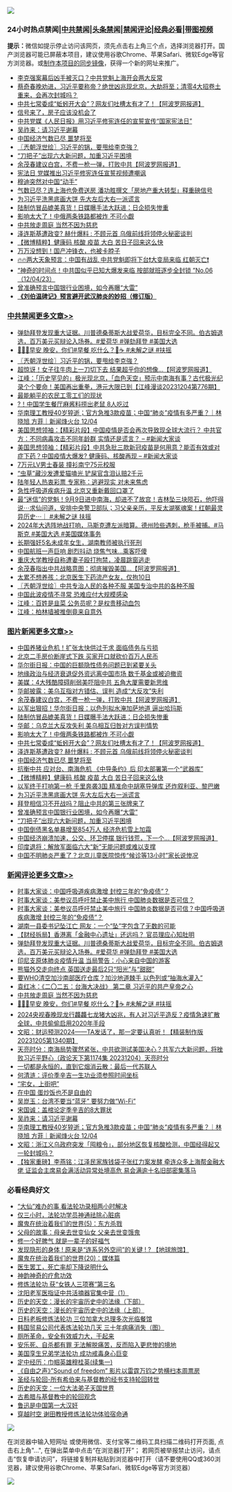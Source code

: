 ![](https://raw.githubusercontent.com/jsvpn/jsproxy/dev/64photo/fqnews-qr.jpg)

<div id="tt">
<h3>24小时热点禁闻|<a href="#%E4%B8%AD%E5%85%B1%E7%A6%81%E9%97%BB%E6%9B%B4%E5%A4%9A%E6%96%87%E7%AB%A0">中共禁闻</a>|<a href="#%E5%9B%BE%E7%89%87%E6%96%B0%E9%97%BB%E6%9B%B4%E5%A4%9A%E6%96%87%E7%AB%A0">头条禁闻</a>|<a href="#%E6%96%B0%E9%97%BB%E8%AF%84%E8%AE%BA%E6%9B%B4%E5%A4%9A%E6%96%87%E7%AB%A0">禁闻评论|<a href="#%E5%BF%85%E7%9C%8B%E7%BB%8F%E5%85%B8%E5%A5%BD%E6%96%87">经典必看</a>|<a href="https://fan1.xyz/3" target="_blank">带图视频</a></h3>
<div><b>提示：</b>微信如提示停止访问该网页，须先点击右上角三个点，选择浏览器打开。国产浏览器可能已屏蔽本项目，建议使用谷歌Chrome、苹果Safari、微软Edge等官方浏览器。或<a href="%E5%88%B6%E4%BD%9Cgit%E7%A6%81%E9%97%BB%E9%95%9C%E5%83%8F.md">制作本项目的同步镜像</a>，获得一个新的网址来推广。</div>
<ul>

<li><a href="/baitai/20231205/1969669.md">李克强案幕后凶手被灭口？中共党魁上海开会两大反常</a></li>
<li><a href="/sohnews/20231205/1969688.md">蔡奇春晚劝进，习近平要称帝？绝世凶兆现北京，大劫将至；清零4大招卷土重来，会再次封城吗？</a></li>
<li><a href="/topimagenews/20231205/1969920.md">中共七常委成“蚯蚓开大会”？网友们吐槽太有才了！【阿波罗网报道】</a></li>
<li><a href="/cnnews/20231205/1969696.md">信号来了，房子应该没机会了</a></li>
<li><a href="/headline/20231205/1969602.md">中共党媒《人民日报》用习近平修宪连任的宣誓宣传“国家宪法日”</a></li>
<li><a href="/comments/20231205/1969710.md">吴祚来：请习近平谢幕</a></li>
<li><a href="/topimagenews/20231205/1969826.md">中国经济气数已尽 噩梦将至</a></li>
<li><a href="/cbnews/20231205/1969829.md">〖兲朝浮世绘〗习近平的锅，要甩给李克強？</a></li>
<li><a href="/topimagenews/20231205/1969689.md">“刀把子”出现六大新问题，加重习近平困境</a></li>
<li><a href="/topimagenews/20231205/1969981.md">余茂春建议白宫，不费一枪一弹，打败中共【阿波罗网报道】</a></li>
<li><a href="/headline/20231205/1969639.md">宪法日 党媒推出习近平修宪连任宣誓视频遭嘲讽</a></li>
<li><a href="/finance/20231205/1969933.md">穆迪突然对中国“动手”</a></li>
<li><a href="/baitai/20231205/1969633.md">气数已尽？连上海也免费送房 潘功胜撰文「房地产重大转型」释重磅信号</a></li>
<li><a href="/topimagenews/20231205/1969692.md">为习近平洗黑底画大饼 先大左后大右一派谎言</a></li>
<li><a href="/topimagenews/20231205/1969951.md">陆制仿冒品媲美真货！日媒曝手法大跃进：日企损失惨重</a></li>
<li><a href="/topimagenews/20231205/1969921.md">影响太大了！中俄两条铁路都被炸 不可小觑</a></li>
<li><a href="/comments/20231205/1969893.md">中共放走周庭 当然不因为慈悲</a></li>
<li><a href="/topimagenews/20231205/1969863.md">泽连斯基遭政变? 赫什爆料 : 不顾元首 乌俄前线将领停火秘密谈判</a></li>
<li><a href="/topimagenews/20231205/1969780.md">【微博精粹】健康码 核酸 疫苗 大白 苦日子回来这么快</a></li>
<li><a href="/cnnews/20231205/1969679.md">万万没想到！国产冲锋衣，也被卡脖子</a></li>
<li><a href="/sohnews/20231205/1969705.md">🔥🔥两大天象预言：中国有战乱 中共党魁即将下台❗大变局来临 红朝灭亡❗</a></li>
<li><a href="/sohnews/20231205/1969777.md">“神奇的时间点！中共国似乎已知大爆发来临 按部就班逐步全封锁 ”No.06（12/04/23）</a></li>
<li><a href="/topimagenews/20231205/1969690.md">曾准确预言中国银行业困境，如今再曝“大雷”</a></li>
<li><b><a href="/comments/20200207/1272816.md" target="_blank">《刘伯温碑记》预言避开武汉肺炎的妙招（修订版）</a></b></li>
</ul>
</div>

<div class="catlist">
<h3><a href="/cbnews/" target="_blank">中共禁闻</a><span><a href="/cbnews/" target="_blank" rel="nofollow">更多文章>></a></span></h3>
<ul>
<li><a href="/comments/20231205/1969989.md" target="_blank">弹劾拜登发现重大证据。川普德桑蒂斯大战爱荷华，目标完全不同。伯古姆退选，百万美元买辩论入场券。#爱荷华 #弹劾拜登 #美国大选</a></li>
<li><a href="/comments/20231205/1969855.md" target="_blank">👋🏻🥰早安 晚安，你们#早餐 吃什么？🍔☕️ #未解之谜 #扶摇</a></li>
<li><a href="/cbnews/20231205/1969829.md" target="_blank">〖兲朝浮世绘〗习近平的锅，要甩给李克強？</a></li>
<li><a href="/cbnews/20231205/1969806.md" target="_blank">超惊讶！女子往牛肉上一刀切下去 结果超乎你的想像&#8230;【阿波罗网报道】</a></li>
<li><a href="/cbnews/20231205/1969802.md" target="_blank">江峰：「历史罕见的」极光现北京，「血色天空」预示中南海有事？古代极光纪录个个要命！美国再出重拳，港元大限已到【江峰漫谈20231204第776期】</a></li>
<li><a href="/cbnews/20231205/1969734.md" target="_blank">最能躺平的农民工零工们的现状</a></li>
<li><a href="/cbnews/20231205/1969707.md" target="_blank">?！中国学生餐厅麻酱料捞出老鼠 8人吃过</a></li>
<li><a href="/comments/20231205/1969683.md" target="_blank">华南理工教授40岁猝逝；官方急推3款疫苗；中国“肺炎”疫情有多严重？｜林晓旭 方菲｜新闻烽火台 12/04</a></li>
<li><a href="/cbnews/20231205/1969664.md" target="_blank">美国思想领袖：【精彩片段】中国疫情是否会再次导致现全球大流行？ 中共官方：不同病毒攻击不同年龄群 实情还是谎言？ &#8211; #新闻大家谈</a></li>
<li><a href="/cbnews/20231205/1969648.md" target="_blank">美国思想领袖：【精彩片段】中共急批三款新冠疫苗是何用意？能否有效或对症下药？中国疫情大爆发? 健康码、核酸再现 &#8211; #新闻大家谈</a></li>
<li><a href="/cbnews/20231205/1969571.md" target="_blank">7万元LV男士春装 撞衫南宁75元校服</a></li>
<li><a href="/cbnews/20231204/1969549.md" target="_blank">“虫草”藏沙发遭爱猫嗑光 铲屎官含泪认赔2千元</a></li>
<li><a href="/cbnews/20231204/1969548.md" target="_blank">陆年轻人热衷彩票 专家称：逃避现实 对未来焦虑</a></li>
<li><a href="/cbnews/20231204/1969547.md" target="_blank">急性呼吸道疾病升温 北京又重新戴回口罩了</a></li>
<li><a href="/comments/20231204/1969493.md" target="_blank">最“迷信”的党魁！9月9日进中南海，却进不了故宫！吉林坠三块陨石，他吓得说⋯求仙问道，安排中央警卫部队；习父亲亲历，平反太湖冤魂案！红朝最灵异历史⋯｜ #未解之谜 扶摇</a></li>
<li><a href="/comments/20231204/1969479.md" target="_blank">2024年大选阵地战打响，马斯克遭左派暗算。德州险些遇刺，枪手被捕。#马斯克 #美国大选 #美国媒体事务</a></li>
<li><a href="/cbnews/20231204/1969443.md" target="_blank">长期强奸5名未成年女生，湖南教师被执行死刑</a></li>
<li><a href="/cbnews/20231204/1969442.md" target="_blank">中国航班一声巨响 剧烈抖动 烧焦气味…乘客吓傻</a></li>
<li><a href="/cbnews/20231204/1969435.md" target="_blank">重庆大学教授自称遭妻子殴打拘禁，凌晨跳窗逃走</a></li>
<li><a href="/cbnews/20231204/1969419.md" target="_blank">余茂春指出中共战略意图：彻底摧毁美国&#8230;【阿波罗网报道】</a></li>
<li><a href="/cbnews/20231204/1969398.md" target="_blank">太累不想养孩：北京医生下药流产女友，仅拘10日</a></li>
<li><a href="/cbnews/20231204/1969363.md" target="_blank">〖兲朝浮世绘〗中共专治人民的各种不服 美国专治中共的各种不服</a></li>
<li><a href="/cbnews/20231204/1969354.md" target="_blank">中国此波疫情不寻常 恐难应付大规模感染</a></li>
<li><a href="/cbnews/20231204/1969313.md" target="_blank">江峰：百姓是韭菜 公务员呢？是权贵移动血包</a></li>
<li><a href="/cbnews/20231204/1969312.md" target="_blank">江峰：柏林墙被推倒竟来自意外</a></li>

</ul>
</div>
<div class="catlist">
<h3><a href="/topimagenews/" target="_blank">图片新闻</a><span><a href="/topimagenews/" target="_blank" rel="nofollow">更多文章>></a></span></h3>
<ul>
<li><a href="/topimagenews/20231206/1970089.md" target="_blank">中国养猪业危机！扩张太快供过于求 面临债务与亏损</a></li>
<li><a href="/topimagenews/20231205/1970050.md" target="_blank">北京二手房价断崖式下跌 买家开口就砍价百万人民币</a></li>
<li><a href="/topimagenews/20231205/1970049.md" target="_blank">华尔街日报：中国的巨额隐性债务问题已到紧要关头</a></li>
<li><a href="/topimagenews/20231205/1970048.md" target="_blank">地缘政治与经济衰退促外资远离中国市场 数千基金或被迫撤资</a></li>
<li><a href="/topimagenews/20231205/1970024.md" target="_blank">美媒：4大残酷障碍削弱美吓阻中共 五角大厦需要新思维</a></li>
<li><a href="/topimagenews/20231205/1970023.md" target="_blank">华邮披露：美乌互指对方错估、误判 造成“大反攻”失利</a></li>
<li><a href="/topimagenews/20231205/1969981.md" target="_blank">余茂春建议白宫，不费一枪一弹，打败中共【阿波罗网报道】</a></li>
<li><a href="/topimagenews/20231205/1969963.md" target="_blank">以军出狠招！华尔街日报：以色列拟水淹加萨地道 逼出哈玛斯</a></li>
<li><a href="/topimagenews/20231205/1969951.md" target="_blank">陆制仿冒品媲美真货！日媒曝手法大跃进：日企损失惨重</a></li>
<li><a href="/topimagenews/20231205/1969943.md" target="_blank">华邮：乌克兰大反攻失利 美乌相互归咎对方误判情势</a></li>
<li><a href="/topimagenews/20231205/1969921.md" target="_blank">影响太大了！中俄两条铁路都被炸 不可小觑</a></li>
<li><a href="/topimagenews/20231205/1969920.md" target="_blank">中共七常委成“蚯蚓开大会”？网友们吐槽太有才了！【阿波罗网报道】</a></li>
<li><a href="/topimagenews/20231205/1969863.md" target="_blank">泽连斯基遭政变? 赫什爆料 : 不顾元首 乌俄前线将领停火秘密谈判</a></li>
<li><a href="/topimagenews/20231205/1969826.md" target="_blank">中国经济气数已尽 噩梦将至</a></li>
<li><a href="/topimagenews/20231205/1969805.md" target="_blank">抗衡中共 应对台、南海危机 《中导条约》后 印太部署第一个“武器库”</a></li>
<li><a href="/topimagenews/20231205/1969780.md" target="_blank">【微博精粹】健康码 核酸 疫苗 大白 苦日子回来这么快</a></li>
<li><a href="/topimagenews/20231205/1969706.md" target="_blank">以军终于打响第一枪 千里奔袭3国 精准命中胡塞导弹库 还炸叙利亚、黎巴嫩</a></li>
<li><a href="/topimagenews/20231205/1969692.md" target="_blank">为习近平洗黑底画大饼 先大左后大右一派谎言</a></li>
<li><a href="/topimagenews/20231205/1969691.md" target="_blank">拜登相信习不开战吗？阻止中共的第三张牌来了</a></li>
<li><a href="/topimagenews/20231205/1969690.md" target="_blank">曾准确预言中国银行业困境，如今再曝“大雷”</a></li>
<li><a href="/topimagenews/20231205/1969689.md" target="_blank">“刀把子”出现六大新问题，加重习近平困境</a></li>
<li><a href="/topimagenews/20231205/1969591.md" target="_blank">中国倒债黑名单暴增至854万人 经济危机雪上加霜</a></li>
<li><a href="/topimagenews/20231204/1969476.md" target="_blank">中国经济崩溃加速，公交、环卫停摆 银行钱荒，下一个&#8230;【阿波罗网报道】</a></li>
<li><a href="/topimagenews/20231204/1969475.md" target="_blank">印度退将：解放军面临六大“新”无能问题或难以支撑</a></li>
<li><a href="/topimagenews/20231204/1969325.md" target="_blank">中国不明肺炎严重了？北京儿童医院惊传“候诊等13小时”家长说惨况</a></li>

</ul>
</div>
<div class="catlist">
<h3><a href="/comments/" target="_blank">新闻评论</a><span><a href="/comments/" target="_blank" rel="nofollow">更多文章>></a></span></h3>
<ul>
<li><a href="/comments/20231205/1970061.md" target="_blank">时事大家谈：中国呼吸道疾病激增 封控三年的“免疫债”？</a></li>
<li><a href="/comments/20231205/1970060.md" target="_blank">时事大家谈：美参议员呼吁禁止美中旅行 中国肺炎数据是否可信？</a></li>
<li><a href="/comments/20231205/1970059.md" target="_blank">时事大家谈：美参议员呼吁禁止美中旅行 中国肺炎数据是否可信？中国呼吸道疾病激增 封控三年的“免疫债”？</a></li>
<li><a href="/comments/20231205/1970058.md" target="_blank">湖南一县委书记坠江亡 网友：一个“坠”字包含了无数的可能</a></li>
<li><a href="/comments/20231205/1970029.md" target="_blank">【财经拆局】香港离「金融中心遗址」还远吗？ 官员理应心知肚明</a></li>
<li><a href="/comments/20231205/1969989.md" target="_blank">弹劾拜登发现重大证据。川普德桑蒂斯大战爱荷华，目标完全不同。伯古姆退选，百万美元买辩论入场券。#爱荷华 #弹劾拜登 #美国大选</a></li>
<li><a href="/comments/20231205/1969980.md" target="_blank">印尼支原体肺炎疫情升温 当局警告：小心来自中国的游客</a></li>
<li><a href="/comments/20231205/1969979.md" target="_blank">熊猫外交走向终点 英国送走最后2只“阳光”与“甜甜”</a></li>
<li><a href="/comments/20231205/1969962.md" target="_blank">要WHO清空加沙南部医疗仓库？加沙地道棘手 以色列或“抽海水灌入”</a></li>
<li><a href="/comments/20231205/1969946.md" target="_blank">袁红冰：《二〇二五：台海大决战》 第二章 习近平的共产皇帝之心</a></li>
<li><a href="/comments/20231205/1969893.md" target="_blank">中共放走周庭 当然不因为慈悲</a></li>
<li><a href="/comments/20231205/1969855.md" target="_blank">👋🏻🥰早安 晚安，你们#早餐 吃什么？🍔☕️ #未解之谜 #扶摇</a></li>
<li><a href="/comments/20231205/1969803.md" target="_blank">2024央视春晚现龙行龘龘七龙猪大凶兆，有人对习近平造反？疫情急速扩散全球，中共偷偷启用2020年手段</a></li>
<li><a href="/comments/20231205/1969786.md" target="_blank">文昭：财运预测2024——TA发话了，那一定要认真听！【精装制作版20231205第1340期】</a></li>
<li><a href="/comments/20231205/1969779.md" target="_blank">天亮时分：南海局势骤然紧张，中共欲测试美国决心？共军六大新问题，将挫败习近平野心（政论天下第1174集 20231204）天亮时分</a></li>
<li><a href="/comments/20231205/1969754.md" target="_blank">一切都是永恒的，直到它烟消云散：最后一代苏联人</a></li>
<li><a href="/comments/20231205/1969753.md" target="_blank">何清涟：评价季辛吉一生功业须参照时间坐标</a></li>
<li><a href="/comments/20231205/1969752.md" target="_blank">“宅女，上街吧”</a></li>
<li><a href="/comments/20231205/1969751.md" target="_blank">在中国 蛋炒饭也不是自由的</a></li>
<li><a href="/comments/20231205/1969750.md" target="_blank">吴崑玉：台湾不要当“蓝牙” 要努力做“Wi-Fi”</a></li>
<li><a href="/comments/20231205/1969749.md" target="_blank">宋国诚：盖棺论定季辛吉的8大罪状</a></li>
<li><a href="/comments/20231205/1969710.md" target="_blank">吴祚来：请习近平谢幕</a></li>
<li><a href="/comments/20231205/1969683.md" target="_blank">华南理工教授40岁猝逝；官方急推3款疫苗；中国“肺炎”疫情有多严重？｜林晓旭 方菲｜新闻烽火台 12/04</a></li>
<li><a href="/comments/20231205/1969672.md" target="_blank">文昭：浙江义乌政府突发「囤粮令」，部分地区恢复核酸检测，中国经得起又一轮封城吗？</a></li>
<li><a href="/comments/20231205/1969596.md" target="_blank">【独家重磅】李燕铭：江泽民家族钱袋子张红力案发酵 牵连众多上海帮金融大佬 证监会主席易会满活动异常处境高危 易会满逾十名旧部密集落马</a></li>

</ul>
</div>

<div class="catlist">
<h3>必看经典好文</h3>
<ul>
<li><a href="/cbnews/20210428/1535533.md" target="_blank">“大仙”难办的事  看法轮功录相两小时解决</a></li>
<li><a href="/health/20170626/780270.md" target="_blank">仅三小时，法轮功学员神通祛除心脏病</a></li>
<li><a href="/topimagenews/20180524/946967.md" target="_blank">魔鬼在统治着我们的世界(5)：东方杀戮</a></li>
<li><a href="/cbnews/20210507/1541162.md" target="_blank">父母的故事：母亲去世变仙女 父亲去世变饿鬼</a></li>
<li><a href="/funmedia/20200713/1359909.md" target="_blank">修一个好脾气 就是一辈子的好福气</a></li>
<li><a href="/bannedvideo/20220611/1744386.md" target="_blank">发现隐形的身体 ! 原来是“连系另外空间”的关键 ! ? 【地球旅馆】</a></li>
<li><a href="/comments/20180725/976787.md" target="_blank">魔鬼在统治着我们的世界(20)：媒体篇</a></li>
<li><a href="/sohnews/20150904/445868.md" target="_blank">医生罢工，死亡率却下降说明什么</a></li>
<li><a href="/comments/20220105/1675252.md" target="_blank">神韵神奇的疗愈功效</a></li>
<li><a href="/comments/20210720/1514058.md" target="_blank">修炼法轮功 获“女铁人三项赛”第三名</a></li>
<li><a href="/comments/20221222/1826754.md" target="_blank">沈阳老军医指证中共活摘器官集中营（1）</a></li>
<li><a href="/tculture/20121025/73066.md" target="_blank">历史的天空：漫长的宇宙历史中的法缘（下部）</a></li>
<li><a href="/tculture/20121025/73065.md" target="_blank">历史的天空：漫长的宇宙历史中的法缘（上部）</a></li>
<li><a href="/comments/20200531/1337359.md" target="_blank">日料老板修炼法轮功 三位加拿大总理多次光临餐馆</a></li>
<li><a href="/comments/20230427/1875415.md" target="_blank">韩国贸易公司代表炼法轮功几天 三十年病痛消失（图）</a></li>
<li><a href="/comments/20220605/1742040.md" target="_blank">厕所革命，安全有效威力大，干起来</a></li>
<li><a href="/topimagenews/20180409/925880.md" target="_blank">安乐死、自杀都有罪 无法解脱痛苦，反而陷入更悲惨的境地</a></li>
<li><a href="/comments/20210509/1542373.md" target="_blank">美国孪生兄弟学法轮功 成功戒毒身心巨变</a></li>
<li><a href="/tculture/20161028/606931.md" target="_blank">定中经历：巾帼英雄穆桂英(续集一)</a></li>
<li><a href="/comments/20230707/1905138.md" target="_blank">《自由之声》”Sound of freedom” 影片以雷霆万钧之势横扫本周票房</a></li>
<li><a href="/comments/20220503/1727836.md" target="_blank">圣经与轮回-所有希伯来与基督教的经书支持轮回转世</a></li>
<li><a href="/tculture/20121025/73067.md" target="_blank">历史的天空：一位大法弟子天国世界</a></li>
<li><a href="/comments/20220503/1727847.md" target="_blank">古希腊与基督教中的轮回观念</a></li>
<li><a href="/cnnews/20210213/1486568.md" target="_blank">鲁迅是中国第一大汉奸</a></li>
<li><a href="/comments/20200511/1322384.md" target="_blank">穿越时空 谢田教授修炼法轮功体验宿命通</a></li>

</ul>
</div>

![](https://raw.githubusercontent.com/jsvpn/jsproxy/dev/64photo/fqnews-qr.jpg)

在浏览器中输入短网址 或使用微信、支付宝等二维码工具扫描二维码打开页面, 点击右上角"...", 在弹出菜单中点击“在浏览器打开”； 若网页被举报禁止访问，请点击“恢复申请访问”，将链接复制并粘贴到浏览器中打开（请不要使用QQ或360浏览器，建议使用谷歌Chrome、苹果Safari、微软Edge等官方浏览器）

![](https://raw.githubusercontent.com/jsvpn/jsproxy/dev/64photo/wx.jpg)